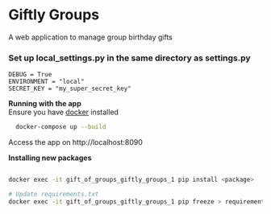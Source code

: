 # Giftly Groups
A web application to manage group birthday gifts



### Set up local_settings.py in the same directory as settings.py
```
DEBUG = True
ENVIRONMENT = "local"
SECRET_KEY = "my_super_secret_key"
```


**Running with the app**  
Ensure you have [docker](https://www.docker.com/products/docker-desktop/) installed
```bash
  docker-compose up --build
```
Access the app on http://localhost:8090

**Installing new packages**
```bash

docker exec -it gift_of_groups_giftly_groups_1 pip install <package>

# Update requirements.txt
docker exec -it gift_of_groups_giftly_groups_1 pip freeze > requirements.txt
```
